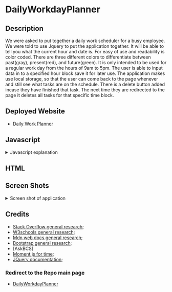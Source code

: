 # DailyWorkdayPlanner

## Description

We were asked to put together a daily work scheduler for a busy employee.  We were told to use Jquery to put the application together. It will be able to tell you what the current hour and date is. For easy of use and readability is color coded.  There are three different colors to differentiate between past(gray), present(red), and future(green). It is only intended to be used for a regular work day from the hours of 9am to 5pm.  The user is able to input data in to a specified hour block save it for later use. The application makes use local storage, so that the user can come back to the page whenever and still see what tasks are on the schedule. There is a delete button added incase they have finished that task. The next time they are redirected to the page it deletes all tasks for that specific time block.

## Deployed Website

* [Daily Work Planner](https://wyliedavid1984.github.io/dailyWorkdayPlanner/.)

## Javascript
<details>
<summary>Javascript explanation</summary>

### Current day Display
We start of with using document.ready with an anonymise function to put all of our code in.  The ready method makes sure that pages html loads before we start to run our javascript.  I started by grabbing the date using both Jquery and Moment.js to print out the date to the jumbotron in the html. The element is grab using $ and an id. It applies the text method to put in the text content to the page follow by using moment.format to print out dddd(the day of the week), MMMM(Current month), do(the number day of the month), and YYYY(the current year).

### Global Variable
I set a global variable of currentHour, so that we are able to use it later in a function.

### Getting Local Storage
At this point in the code I want to grab whatever is in local storage. Using $ I grab an item that has both id of that time block that also has class of in that time block.  The class is actually a child of the the id.  From here I want to get the .val of what is in local storage with the key value of the that particular time block. It does nothing if there is nothing in local storage, but grabs it if there is something there.  I use this particular line for every time-block that is listed on the page.  

### Save Button Function
Next is the functionality of the save button. Jquery is used to select the class of saveBtn, .on is added to it that fires off a function when it is clicked.  The first thing that occurs is that we assign a variable.  That variable is called userTask,  $(this) refers to the save button because that is what on method was used for.  It then looks at the sibling method, that looks for a sibling with the set parameter. The parameter that I had it set to was a class of description. .val is added lastly cause we want to find the user input.  If .val was passed a parameter, it would pass that value instead of user input.  Next another variable with the name of time is set.  Using the .parent, it looks for the parent element of the button($(this)). I want to get the id attribute of the parent element by using .attr("id"). All of these things chained together sets time value to the id.  I created these two variable to setup local storage.  So the last line of this click function sets the value of userTask to the key of time, the id of the time block.

### Trash button
The delete button uses the exact functionality of the save button.  The only difference is instead of using the set method, I used the remove.  The remove method deletes the data or the value associated with a specific key, that is passed into the parameter of the method.

### Time Updater function
This function is used to keep our planner in realtime.  It starts by using a forEach in Jquery notation (.each). It will take any element with a class of time-block and run the following function on it. First thing I do is declare a variable of blockHour.  It is set to an integer(using parseInt) of this specific time-block's id.  After that variable is declared, The function moves into IF statement.  The IF checks if the local variable(time of the time-block) is less than the global variable(the current time). If it is true then we will add a style-class to the child element with the class of description. If not it checks our next conditional of if the values are equal, that is true it will remove the class of past and add a class of present.  Lastly if neither of the previous statements are true, it will remove two classes (past, present) and add the class of future.

</details>

## HTML


## Screen Shots

<details>
<summary>Screen shot of application</summary>

![Initial load Screen](./assets/img/loadScreen.png);
![The planner with a time stamp in bottom right corner](./assets/img/plannerTime.png);
![Screenshot of Local Storage Empty](./assets/img/localEmpty.png);
![Screenshot with data in Local Storage](./assets/img/localData.png);
![Screenshot with delete button](./assets/img/withDelete.png);
</details>

## Credits

* [Stack Overflow general research](https://stackoverflow.com/); 
* [W3schools general research](https://www.w3schools.com/default.asp);
* [Mdn web docs general research](https://developer.mozilla.org/en-US/);
* [Bootstrap general research](https://getbootstrap.com/);
* [AskBCS]
* [Moment.js for time](https://momentjs.com/);
* [JQuery documentation](https://api.jquery.com/);


### Redirect to the Repo main page

* [DailyWorkdayPlanner](https://github.com/wyliedavid1984/dailyWorkdayPlanner)